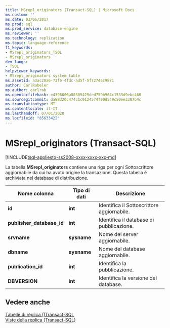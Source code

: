 ```yaml
---
title: MSrepl_originators (Transact-SQL) | Microsoft Docs
ms.custom: ''
ms.date: 03/06/2017
ms.prod: sql
ms.prod_service: database-engine
ms.reviewer: ''
ms.technology: replication
ms.topic: language-reference
f1_keywords:
- MSrepl_originators_TSQL
- MSrepl_originators
dev_langs:
- TSQL
helpviewer_keywords:
- MSrepl_originators system table
ms.assetid: a3ac20a6-73f6-4fdc-ad5f-5f72746c9871
author: CarlRabeler
ms.author: carlrab
ms.openlocfilehash: e4396000a80305429ded759b964c1533d9ebc460
ms.sourcegitcommit: da88320c474c1c9124574f90d549c50ee3387b4c
ms.translationtype: MT
ms.contentlocale: it-IT
ms.lasthandoff: 07/01/2020
ms.locfileid: "85633422"
---
```

# <a name="msrepl_originators-transact-sql"></a>MSrepl_originators (Transact-SQL)
[!INCLUDE[tsql-appliesto-ss2008-xxxx-xxxx-xxx-md](../../includes/applies-to-version/sqlserver.md)]

  La tabella **MSrepl_originators** contiene una riga per ogni Sottoscrittore aggiornabile da cui ha avuto origine la transazione. Questa tabella è archiviata nel database di distribuzione.  
  
|Nome colonna|Tipo di dati|Descrizione|  
|-----------------|---------------|-----------------|  
|**id**|**int**|Identifica il Sottoscrittore aggiornabile.|  
|**publisher_database_id**|**int**|Identifica il database di pubblicazione.|  
|**srvname**|**sysname**|Nome del server aggiornabile.|  
|**dbname**|**sysname**|Nome del database aggiornabile.|  
|**publication_id**|**int**|Identifica la pubblicazione.|  
|**DBVERSION**|**int**|Identifica la versione del database.|  
  
## <a name="see-also"></a>Vedere anche  
 [Tabelle di replica &#40;&#41;Transact-SQL](../../relational-databases/system-tables/replication-tables-transact-sql.md)   
 [Viste della replica &#40;Transact-SQL&#41;](../../relational-databases/system-views/replication-views-transact-sql.md)  
  
  
